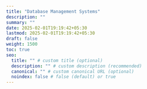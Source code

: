 ```yaml
---
title: "Database Management Systems"
description: ""
summary: ""
date: 2025-02-01T19:19:42+05:30
lastmod: 2025-02-01T19:19:42+05:30
draft: false
weight: 1500
toc: true
seo:
  title: "" # custom title (optional)
  description: "" # custom description (recommended)
  canonical: "" # custom canonical URL (optional)
  noindex: false # false (default) or true
---
```

